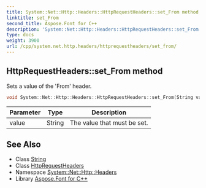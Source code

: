 ```yaml
---
title: System::Net::Http::Headers::HttpRequestHeaders::set_From method
linktitle: set_From
second_title: Aspose.Font for C++
description: 'System::Net::Http::Headers::HttpRequestHeaders::set_From method. Sets a value of the ''From'' header in C++.'
type: docs
weight: 3900
url: /cpp/system.net.http.headers/httprequestheaders/set_from/
---
```

## HttpRequestHeaders::set_From method


Sets a value of the 'From' header.

```cpp
void System::Net::Http::Headers::HttpRequestHeaders::set_From(String value)
```


| Parameter | Type | Description |
| --- | --- | --- |
| value | String | The value that must be set. |

## See Also

* Class [String](../../../system/string/)
* Class [HttpRequestHeaders](../)
* Namespace [System::Net::Http::Headers](../../)
* Library [Aspose.Font for C++](../../../)
